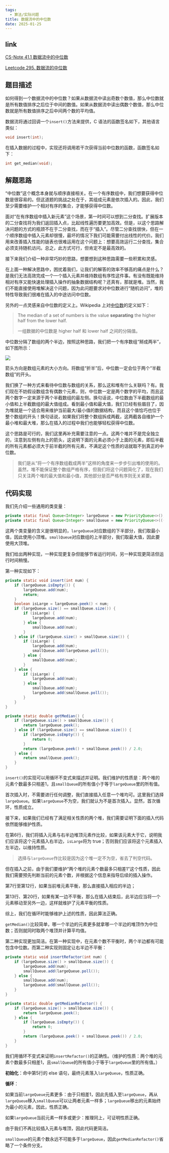 ```yaml
---
tags:
  - 算法/实际问题
title: 数据流中的中位数
date: 2025-01-25
---
```


## link

[CS-Note 41.1 数据流中的中位数](https://github.com/CyC2018/CS-Notes/blob/master/notes/41.1%20%E6%95%B0%E6%8D%AE%E6%B5%81%E4%B8%AD%E7%9A%84%E4%B8%AD%E4%BD%8D%E6%95%B0.md)

[Leetcode 295. 数据流的中位数](https://leetcode.cn/problems/find-median-from-data-stream/)

## 题目描述

如何得到一个数据流中的中位数？如果从数据流中读出奇数个数值，那么中位数就是所有数值排序之后位于中间的数值。如果从数据流中读出偶数个数值，那么中位数就是所有数值排序之后中间两个数的平均值。

数据流将通过回调一个`insert()`方法来提供，C 语法的函数签名如下，其他语言类似：

```c
void insert(int);
```

在插入数据的过程中，实现还将调用若干次获得当前中位数的函数，函数签名如下：

```c
int get_median(void);
```

## 解题思路

“中位数”这个概念本身就与顺序直接相关。在一个有序数组中，我们想要获得中位数是很容易的。但这道题的挑战之处在于，其组成元素是依次插入的。因此，我们至少需要维护一个相对有序的集合，才能够获得中位数。

面对“在有序数组中插入新元素”这个场景，第一时间可以想到二分查找。扩展版本的二分查找将为我们返回插入点，比起线性遍历要更加高效。但是，以这个思路解决问题的方式的瓶颈不在于二分查找，而在于“插入”。尽管二分查找很快，但在一个顺序数组中插入元素却很慢，最坏的情况下我们可能需要付出线性的代价。我们用来改善插入性能的链表也很难运用在这个问题上：想要高效运行二分查找，集合必须支持随机访问。总之，此方式可行，但肯定不是最高效的。

接下来我们介绍一种非常巧妙的思路，想要想到这种思路需要一些积累和灵感。

在上面一种解决思路中，困扰着我们，让我们的解答的效率不够高的痛点是什么？是我们无法高效完成一个一个插入元素并维持数组有序性这件事。有没有既能维持相对有序又能快速处理插入操作的抽象数据结构呢？还真有，那就是堆。当然，我们不能直接使用堆解决这个问题，因为此问题要求对中位数进行“随机访问”，堆的特性导致我们很难在插入的中途访问中位数。

另外的一点灵感来自中位数的定义上。Wikipedia 上对[中位数](https://en.wikipedia.org/wiki/Median)的定义如下：

> The median of a set of numbers is the value **separating** the higher half from the lower half. 
> 
> 一组数据的中位数是 higher half 和 lower half 之间的分隔值。

中位数分隔了数组的两个半边，按照这种思路，我们把一个有序数组“掰成两半”，如下图所示：

![](algs/get_median_separating.png)

箭头方向是数组元素的大小方向。将数组“折半”后，中位数一定会位于两个“半截数组”的开头。

我们换了一种方式来看待中位数与数组的关系，那么这和堆有什么关联吗？有。我们现在不妨假设数组含有偶数个元素，则，中位数一定是两个数字的平均，而且这两个数字一定来源于两个半截数组的最左侧。换句话说，中位数由下半截数组的最小值和上半截数组的最大值组成。看到最小值和最大值，我们已经有些眉目了，因为堆就是一个适合用来维护当前最大/最小值的数据结构，而且这个值恰巧也位于整个数组的开头！换句话说，如果我们将整个数组拆成两截，这两截各自维护一个最小堆和最大堆，那么在插入的过程中我们也能够轻松获得中位数。

这个思路是可行的，我们这里再补充需要注意的一点。这两个堆并不是完全独立的，注意到左侧有向上的箭头，这说明下面的元素必须小于上面的元素，即后半截的所有元素都必须大于前半截的所有元素，不满足这个性质的话就取不到真正的中位数。

> 我们是从“将一个有序数组截成两半”这样的角度来一步步引出堆的使用的。虽然，堆不能保证整个数组严格有序，但我们将这个问题简化了，现在我们只关注两个堆的最大值和最小值，其他部分是否严格有序则无关紧要。

## 代码实现

我们先介绍一些通用的类变量：

```java
private static final Queue<Integer> largeQueue = new PriorityQueue<>();
private static final Queue<Integer> smallQueue = new PriorityQueue<>(((o1, o2) -> o2 - o1));
```

这两个类变量的含义是很明显的，`largeQueue`对应数组的下半部分，我们取最小值，因此使用小顶堆。`smallQueue`对应数组的上半部分，我们取最大值，因此要使用大顶堆。

我们给出两种实现，一种实现更复杂但能够节省运行时间，另一种实现更简洁但运行时间稍慢。

第一种实现如下：

```java
private static void insert(int num) {
    if (largeQueue.isEmpty()) {
        largeQueue.add(num);
        return;
    }
    boolean isLarge = largeQueue.peek() < num;
    if (largeQueue.size() == smallQueue.size()) {
        if (isLarge) {
            largeQueue.add(num);
        } else {
            smallQueue.add(num);
        }
    } else if (largeQueue.size() > smallQueue.size()) {
        if (isLarge) {
            largeQueue.add(num);
            smallQueue.add(largeQueue.poll());
        } else {
            smallQueue.add(num);
        }
    } else {
        if (isLarge) {
            largeQueue.add(num);
        } else {
            smallQueue.add(num);
            largeQueue.add(smallQueue.poll());
        }
    }
}

private static double getMedian() {
    if (largeQueue.size() > smallQueue.size()) {
        return largeQueue.peek();
    } else if (largeQueue.size() == smallQueue.size()) {
        if (largeQueue.isEmpty()) {
            return 0;
        }
        return (largeQueue.peek() + smallQueue.peek()) / 2.0;
    } else {
        return smallQueue.peek();
    }
}
```

`insert()`的实现可以用循环不变式来描述并证明。我们维护的性质是：两个堆的元素个数最多只相差1，且`smallQueue`的所有值小于等于`largeQueue`里的所有值。

首次插入时，不需要进行任何调整，我们直接插入任意一个堆均可。这里我们选择`largeQueue`。如果`largeQueue`不为空，我们就认为不是首次插入。显然，首次循环，性质成立。

接下来，如果我们已经有了满足相关性质的两个堆，我们需要证明下面的插入代码依然能够维护性质。

在第6行，我们将插入元素与右半边堆顶元素作比较，如果该元素大于它，说明我们应该将这个元素插入右半边，`isLarge`将为 true；否则我们应该将这个元素插入左半边，以维持性质。

> 选择与`largeQueue`作比较是因为这个堆一定不为空，省去了判空代码。

但在插入之前，由于我们要维护“两个堆的元素个数最多只相差1”这个性质，因此我们需要预先判断当前的元素个数，并根据这个信息来指导后续的插入操作。

第7行至第12行，如果当前堆元素平衡，那么直接插入相应的半边；

第13行、第20行，如果有某一边不平衡，那么在插入结束后，此半边应当将一个元素移动至另外一边，这样就维护了元素平衡的性质。

综上，我们在循环时能够维护上述的性质，因此算法正确。

`getMedian()`比较简单，哪一个半边的元素更多就拿哪一个半边的堆顶作为中位数；否则就同时取两个堆顶并计算平均值。

第二种实现更加简洁。在第一种实现中，在元素个数不平衡时，两个半边都有可能包含中位数。而第二种实现则固定让右半边不平衡：

```java
private static void insertRefactor(int num) {
    if (largeQueue.size() > smallQueue.size()) {
        largeQueue.add(num);
        smallQueue.add(largeQueue.poll());
    } else {
        smallQueue.add(num);
        largeQueue.add(smallQueue.poll());
    }
}

private static double getMedianRefactor() {
    if (largeQueue.size() > smallQueue.size()) {
        return largeQueue.peek();
    } else {
        if (largeQueue.isEmpty()) {
            return 0;
        }
        return (largeQueue.peek() + smallQueue.peek()) / 2.0;
    }
}
```

我们用循环不变式来证明`insertRefactor()`的正确性。（维护的性质：两个堆的元素个数最多只相差1，且`smallQueue`的所有值小于等于`largeQueue`里的所有值。）

**初始化**：命中第5行的 else 语句，最终元素落入`largeQueue`，性质正确。

**循环**：

如果当前`largeQueue`元素更多：由于只相差1，因此先插入至`largeQueue`，再从`largeQueue`移入`smallQueue`可以让两者元素一样多；`largeQueue`移出的元素始终为最小的元素，因此，性质正确。

如果`largeQueue`当前元素一样多或更少：推理同上，可证明性质正确。

由于我们不再比较插入元素与堆顶，因此代码更简洁。

`smallQueue`的元素个数永远不可能多于`largeQueue`，因此`getMedianRefactor()`省略了一个条件分支。